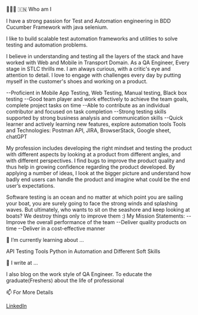 👨🏻‍💻 🇮🇳 Who am I

I have a strong passion for Test and Automation engineering in BDD Cucumber Framework with java selenium.

I like to build scalable test automation frameworks and utilities to solve testing and automation problems.

I believe in understanding and testing all the layers of the stack and have worked with Web and Mobile in Transport Domain.
As a QA Engineer, Every stage in STLC thrills me. I am always curious, with a critic's eye and attention to detail. I love to engage with challenges every day by putting myself in the customer's shoes and working on a product.

--Proficient in Mobile App Testing, Web Testing, Manual testing, Black box testing
--Good team player and work effectively to achieve the team goals, complete project tasks on time
--Able to contribute as an individual contributor and focused on task completion
--Strong testing skills supported by strong business analysis and communication skills
--Quick learner and actively learning new features, explore automation tools
Tools and Technologies: Postman API, JIRA, BrowserStack, Google sheet, chatGPT

My profession includes developing the right mindset and testing the product with different aspects by looking at a product from different angles, and with different perspectives. I find bugs to improve the product quality and thus help in growing confidence regarding the product developed. By applying a number of ideas, I look at the bigger picture and understand how badly end users can handle the product and imagine what could be the end user’s expectations.

Software testing is an ocean and no matter at which point you are sailing your boat, you are surely going to face the strong winds and splashing waves. But ultimately, who wants to sit on the seashore and keep looking at boats? 
We destroy things only to improve them :)
My Mission Statements:
--Improve the overall performance of the team
--Deliver quality products on time
--Deliver in a cost-effective manner

🌱 I’m currently learning about ...

API Testing Tools
Python in Automation and Different Soft Skills

📝 I write at ...

I also blog on the work style of QA Engineer. To educate the graduate(Freshers) about the life of professional


📫 For More Details

[LinkedIn](https://www.linkedin.com/in/vinutha-b-1a010b216/)
